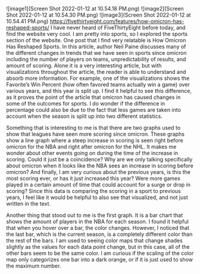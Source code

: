 ![image1](Screen Shot 2022-01-12 at 10.54.18 PM.png)
![image2](Screen Shot 2022-01-12 at 10.54.30 PM.png)
![image3](Screen Shot 2022-01-12 at 10.54.41 PM.png)
https://fivethirtyeight.com/features/how-omicron-has-reshaped-sports/ 
I have never heard of FiveThirtyEight before today, and find the website very cool. I am pretty into sports, so I explored the sports section of the website. One post that I find very relatable is How Omicron Has Reshaped Sports. In this article, author Neil Paine discusses many of the different changes in trends that we have seen in sports since omicron including the number of players on teams, unpredictability of results, and amount of scoring. Alone it is a very interesting article, but with visualizations throughout the article, the reader is able to understand and absorb more information. For example, one of the visualizations shows the Favorite’s Win Percent (how often favored teams actually win a game) over various years, and this year is split up. I find it helpful to see this difference, as it proves the point of the article that omicron has caused changes in some of the outcomes for sports. I do wonder if the difference in percentage could also be due to the fact that less games are taken into account when the season is split up into two different statistics.

Something that is interesting to me is that there are two graphs used to show that leagues have seen more scoring since omicron. These graphs show a line graph where a steep increase in scoring is seen right before omicron for the NBA and right after omicron for the NHL. It makes me wonder about other events going on during the time of the increase in scoring. Could it just be a coincidence? Why are we only talking specifically about omicron when it looks like the NBA sees an increase in scoring before omicron? And finally, I am very curious about the previous years, is this the most scoring ever, or has it just increased this year? Were more games played in a certain amount of time that could account for a surge or drop in scoring? Since this data is comparing the scoring in a sport to previous years, I feel like it would be helpful to also see that visualized, and not just written in the text.

Another thing that stood out to me is the first graph. It is a bar chart that shows the amount of players in the NBA for each season. I found it helpful that when you hover over a bar, the color changes. However, I noticed that the last bar, which is the current season, is a completely different color than the rest of the bars. I am used to seeing color maps that change shades slightly as the values for each data point change, but in this case, all of the other bars seem to be the same color. I am curious if the scaling of the color map only categorizes one bar into a dark orange, or if it is just used to show the maximum number.
